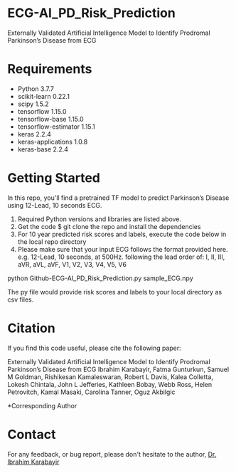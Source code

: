 # ECG-AI_PD_Risk_Prediction
Externally Validated Artificial Intelligence Model to Identify Prodromal Parkinson’s Disease from ECG

# Requirements

* Python 3.7.7
* scikit-learn              0.22.1
* scipy                     1.5.2
* tensorflow                1.15.0         
* tensorflow-base           1.15.0          
* tensorflow-estimator      1.15.1            
* keras                     2.2.4             
* keras-applications        1.0.8           
* keras-base                2.2.4

# Getting Started

In this repo, you'll find a pretrained TF model to predict Parkinson’s Disease using 12-Lead, 10 seconds ECG. 

1. Required Python versions and libraries are listed above. 
2. Get the code $ git clone the repo and install the dependencies
3. For 10 year predicted risk scores and labels, execute the code below in the local repo directory
4. Please make sure that your input ECG follows the format provided here. e.g. 12-Lead, 10 seconds, at 500Hz. following the lead order of: I, II, III, aVR, aVL, aVF, V1, V2, V3, V4, V5, V6

python Github-ECG-AI_PD_Risk_Prediction.py sample_ECG.npy

The py file would provide risk scores and labels to your local directory as csv files.

# Citation

If you find this code useful, please cite the following paper:

Externally Validated Artificial Intelligence Model to Identify Prodromal Parkinson’s Disease from ECG
Ibrahim Karabayir, Fatma Gunturkun, Samuel M Goldman, Rishikesan Kamaleswaran, Robert L Davis, Kalea Colletta, Lokesh Chintala, John L Jefferies, Kathleen Bobay, Webb Ross, Helen Petrovitch, Kamal Masaki, Carolina Tanner, Oguz Akbilgic


*Corresponding Author

# Contact

For any feedback, or bug report, please don't hesitate to the author, [Dr. Ibrahim Karabayir](mailto:ikarabayir34@gmail.edu?subject=[AI_PD_ECGModel])
